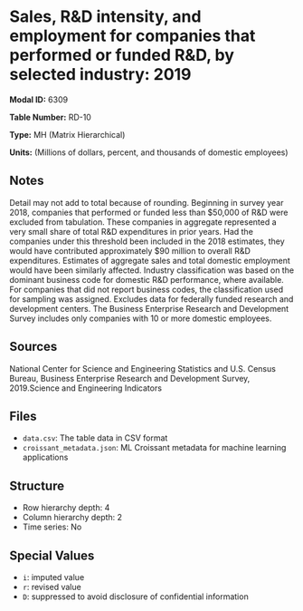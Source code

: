 # Sales, R&D intensity, and employment for companies that performed or funded R&D, by selected industry: 2019

**Modal ID:** 6309

**Table Number:** RD-10

**Type:** MH (Matrix Hierarchical)

**Units:** (Millions of dollars, percent, and thousands of domestic employees)

## Notes

Detail may not add to total because of rounding. Beginning in survey year 2018, companies that performed or funded less than $50,000 of R&D were excluded from tabulation. These companies in aggregate represented a very small share of total R&D expenditures in prior years. Had the companies under this threshold been included in the 2018 estimates, they would have contributed approximately $90 million to overall R&D expenditures. Estimates of aggregate sales and total domestic employment would have been similarly affected. Industry classification was based on the dominant business code for domestic R&D performance, where available. For companies that did not report business codes, the classification used for sampling was assigned. Excludes data for federally funded research and development centers. The Business Enterprise Research and Development Survey includes only companies with 10 or more domestic employees.

## Sources

National Center for Science and Engineering Statistics and U.S. Census Bureau, Business Enterprise Research and Development Survey, 2019.Science and Engineering Indicators

## Files

- `data.csv`: The table data in CSV format
- `croissant_metadata.json`: ML Croissant metadata for machine learning applications

## Structure

- Row hierarchy depth: 4
- Column hierarchy depth: 2
- Time series: No

## Special Values

- `i`: imputed value
- `r`: revised value
- `D`: suppressed to avoid disclosure of confidential information
